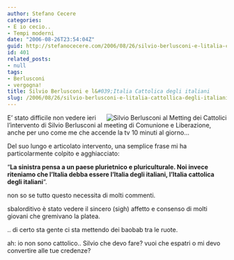 ```yaml
---
author: Stefano Cecere
categories:
- E io cecio..
- Tempi moderni
date: "2006-08-26T23:54:04Z"
guid: http://stefanocecere.com/2006/08/26/silvio-berlusconi-e-litalia-cattollica-degli-italiani/
id: 401
related_posts:
- null
tags:
- Berlusconi
- vergogna!
title: Silvio Berlusconi e l&#039;Italia Cattolica degli italiani
slug: /2006/08/26/silvio-berlusconi-e-litalia-cattollica-degli-italiani/
---
```


<img align="right" title="Silvio Berlusconi al Metting dei Cattolici" id="image400" alt="Silvio Berlusconi al Metting dei Cattolici" src="http://stefanocecere.com/wp-content/uploads/sites/3/2006/08/berlusconi_cattolico.jpg" />E&#8217; stato difficile non vedere ieri l&#8217;intervento di Silvio Berlusconi al meeting di Comunione e Liberazione, anche per uno come me che accende la tv 10 minuti al giorno&#8230;

Del suo lungo e articolato intervento, una semplice frase mi ha particolarmente colpito e agghiacciato:

&#8220;**La sinistra pensa a un paese plurietnico e pluriculturale. Noi invece riteniamo che l&#8217;Italia debba essere l&#8217;Italia degli italiani, l&#8217;Italia cattolica degli italiani**&#8220;.

non so se tutto questo necessita di molti commenti.

sbalorditivo è stato vedere il sincero (sigh) affetto e consenso di molti giovani che gremivano la platea.

.. di certo sta gente ci sta mettendo dei baobab tra le ruote.

ah: io non sono cattolico.. Silvio che devo fare? vuoi che espatri o mi devo convertire alle tue credenze?